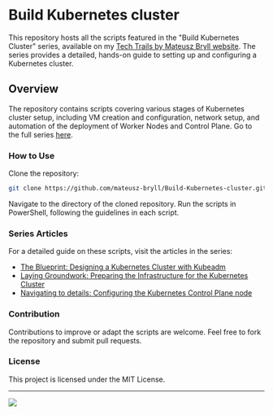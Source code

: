 # Build Kubernetes cluster
This repository hosts all the scripts featured in the "Build Kubernetes Cluster" series, available on my [Tech Trails by Mateusz Bryll website](https://mateuszbryll.com/). The series provides a detailed, hands-on guide to setting up and configuring a Kubernetes cluster.

## Overview
The repository contains scripts covering various stages of Kubernetes cluster setup, including VM creation and configuration, network setup, and automation of the deployment of Worker Nodes and Control Plane. Go to the full series [here](https://mateuszbryll.com/articles/build-kubernetes-cluster/).

### How to Use
Clone the repository:
```bash
git clone https://github.com/mateusz-bryll/Build-Kubernetes-cluster.git
```
Navigate to the directory of the cloned repository.
Run the scripts in PowerShell, following the guidelines in each script.

### Series Articles
For a detailed guide on these scripts, visit the articles in the series:

- [The Blueprint: Designing a Kubernetes Cluster with Kubeadm](https://mateuszbryll.com/build-kubernetes-cluster/the-blueprint-designing-a-kubernetes-cluster-with-kubeadm/)
- [Laying Groundwork: Preparing the Infrastructure for the Kubernetes Cluster](https://mateuszbryll.com/build-kubernetes-cluster/laying-groundwork-preparing-the-infrastructure-for-the-kubernetes-cluster/)
- [Navigating to details: Configuring the Kubernetes Control Plane node](https://mateuszbryll.com/build-kubernetes-cluster/navigating-to-details-configuring-the-kubernetes-control-plane-node/)

### Contribution
Contributions to improve or adapt the scripts are welcome. Feel free to fork the repository and submit pull requests.

### License
This project is licensed under the MIT License.

---
<a href="https://mateuszbryll.com/">
<img src="https://mateuszbryll.com/wp-content/uploads/2023/11/Tech-Trails-by-Mateusz-Bryll-Logo.png" />
</a>